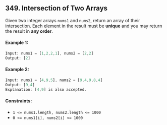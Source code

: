 ## 349. Intersection of Two Arrays

Given two integer arrays `nums1` and `nums2`, return an array of their intersection. Each element in the result must be **unique** and you may return the result in **any order**.

#### Example 1:
```js
Input: nums1 = [1,2,2,1], nums2 = [2,2]
Output: [2]
```

#### Example 2:
```js
Input: nums1 = [4,9,5], nums2 = [9,4,9,8,4]
Output: [9,4]
Explanation: [4,9] is also accepted.
```

#### Constraints:
- `1 <= nums1.length, nums2.length <= 1000`
- `0 <= nums1[i], nums2[i] <= 1000`